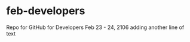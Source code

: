 # feb-developers
Repo for GitHub for Developers Feb 23 - 24, 2106
a d d i n g   a n o t h e r   l i n e   o f   t e x t  
 